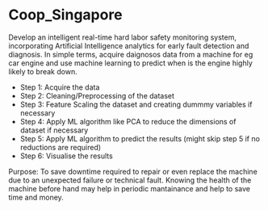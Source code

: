 # Coop_Singapore

Develop an intelligent real-time hard labor safety monitoring system, incorporating Artificial Intelligence analytics for early fault detection and diagnosis. In simple terms, acquire daignosos data from a machine for eg car engine and use machine learning to predict when is the engine highly likely to break down.

- Step 1: Acquire the data
- Step 2: Cleaning/Preprocessing of the dataset
- Step 3: Feature Scaling the dataset and creating dummmy variables if necessary
- Step 4: Apply ML algorithm like PCA to reduce the dimensions of dataset if necessary
- Step 5: Apply ML algorithm to predict the results (might skip step 5 if no reductions are required)
- Step 6: Visualise the results

Purpose: To save downtime required to repair or even replace the machine due to an unexpected failure or technical fault. Knowing the health of the machine before hand may help in periodic mantainance and help to save time and money. 
